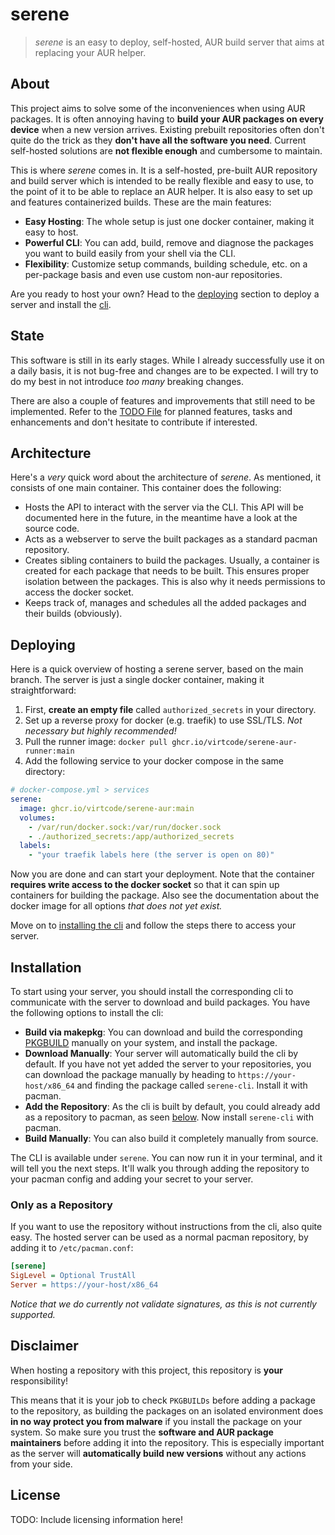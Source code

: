 # serene
> *serene* is an easy to deploy, self-hosted, AUR build server that aims at replacing your AUR helper.

## About
This project aims to solve some of the inconveniences when using AUR packages. It is often annoying having to **build your AUR packages on every device** when a new version arrives. Existing prebuilt repositories often don't quite do the trick as they **don't have all the software you need**. Current self-hosted solutions are **not flexible enough** and cumbersome to maintain.

This is where *serene* comes in. It is a self-hosted, pre-built AUR repository and build server which is intended to be really flexible and easy to use, to the point of it to be able to replace an AUR helper. It is also easy to set up and features containerized builds. These are the main features:

- **Easy Hosting**: The whole setup is just one docker container, making it easy to host.
- **Powerful CLI**: You can add, build, remove and diagnose the packages you want to build easily from your shell via the CLI.
- **Flexibility**: Customize setup commands, building schedule, etc. on a per-package basis and even use custom non-aur repositories.

Are you ready to host your own? Head to the [deploying](#deploying) section to deploy a server and install the [cli](#installation).

## State
This software is still in its early stages. While I already successfully use it on a daily basis, it is not bug-free and changes are to be expected. I will try to do my best in not introduce *too many* breaking changes.

There are also a couple of features and improvements that still need to be implemented. Refer to the [TODO File](TODO.md) for planned features, tasks and enhancements and don't hesitate to contribute if interested.

## Architecture
Here's a *very* quick word about the architecture of *serene*. As mentioned, it consists of one main container. This container does the following:
- Hosts the API to interact with the server via the CLI. This API will be documented here in the future, in the meantime have a look at the source code.
- Acts as a webserver to serve the built packages as a standard pacman repository.
- Creates sibling containers to build the packages. Usually, a container is created for each package that needs to be built. This ensures proper isolation between the packages. This is also why it needs permissions to access the docker socket.
- Keeps track of, manages and schedules all the added packages and their builds (obviously).

## Deploying
Here is a quick overview of hosting a serene server, based on the main branch. The server is just a single docker container, making it straightforward: 
1. First, **create an empty file** called `authorized_secrets` in your directory. 
2. Set up a reverse proxy for docker (e.g. traefik) to use SSL/TLS. *Not necessary but highly recommended!*
3. Pull the runner image: `docker pull ghcr.io/virtcode/serene-aur-runner:main`
4. Add the following service to your docker compose in the same directory:
```yaml
# docker-compose.yml > services
serene:
  image: ghcr.io/virtcode/serene-aur:main
  volumes:
    - /var/run/docker.sock:/var/run/docker.sock
    - ./authorized_secrets:/app/authorized_secrets
  labels:
    - "your traefik labels here (the server is open on 80)"
```

Now you are done and can start your deployment. Note that the container **requires write access to the docker socket** so that it can spin up containers for building the package. Also see the documentation about the docker image for all options *that does not yet exist.*

Move on to [installing the cli](#installation) and follow the steps there to access your server.

## Installation
To start using your server, you should install the corresponding cli to communicate with the server to download and build packages. You have the following options to install the cli:

- **Build via makepkg**: You can download and build the corresponding [PKGBUILD](https://raw.githubusercontent.com/VirtCode/serene-aur/main/cli/PKGBUILD) manually on your system, and install the package.
- **Download Manually**: Your server will automatically build the cli by default. If you have not yet added the server to your repositories, you can download the package manually by heading to `https://your-host/x86_64` and finding the package called `serene-cli`. Install it with pacman.
- **Add the Repository**: As the cli is built by default, you could already add as a repository to pacman, as seen [below](#only-as-a-repository). Now install `serene-cli` with pacman.
- **Build Manually**: You can also build it completely manually from source.

The CLI is available under `serene`. You can now run it in your terminal, and it will tell you the next steps. It'll walk you through adding the repository to your pacman config and adding your secret to your server.

### Only as a Repository
If you want to use the repository without instructions from the cli, also quite easy. The hosted server can be used as a normal pacman repository, by adding it to `/etc/pacman.conf`:
```ini
[serene]
SigLevel = Optional TrustAll
Server = https://your-host/x86_64
```
*Notice that we do currently not validate signatures, as this is not currently supported.*

## Disclaimer
When hosting a repository with this project, this repository is **your** responsibility! 

This means that it is your job to check `PKGBUILDs` before adding a package to the repository, as building the packages on an isolated environment does **in no way protect you from malware** if you install the package on your system. So make sure you trust the **software and AUR package maintainers** before adding it into the repository. This is especially important as the server will **automatically build new versions** without any actions from your side.

## License
TODO: Include licensing information here!